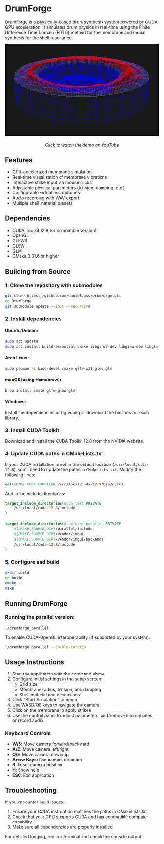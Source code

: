# DrumForge

DrumForge is a physically-based drum synthesis system powered by CUDA GPU acceleration. It simulates drum physics in real-time using the Finite Difference Time Domain (FDTD) method for the membrane and modal synthesis for the shell resonance.

<div align="center">
  <a href="https://youtu.be/7DiiWhnudG8?si=KhHxf0J2t97YTnYk" target="_blank">
    <img src="assets/drumheader.png" 
         alt="Drumforge Demo Video" 
         width="600"
         style="object-fit: cover; height: 300px; object-position: center 55%;">
  </a>
  <br><br>
  <em>Click to watch the demo on YouTube</em>
</div>

## Features

- GPU-accelerated membrane simulation
- Real-time visualization of membrane vibrations
- Interactive strike input via mouse clicks
- Adjustable physical parameters (tension, damping, etc.)
- Configurable virtual microphones
- Audio recording with WAV export
- Multiple shell material presets

## Dependencies

- CUDA Toolkit 12.8 (or compatible version)
- OpenGL
- GLFW3
- GLEW
- GLM
- CMake 3.31.6 or higher

## Building from Source

### 1. Clone the repository with submodules

```bash
git clone https://github.com/danielsuss/DrumForge.git
cd DrumForge
git submodule update --init --recursive
```

### 2. Install dependencies

#### Ubuntu/Debian:

```bash
sudo apt update
sudo apt install build-essential cmake libglfw3-dev libglew-dev libglm-dev
```

#### Arch Linux:

```bash
sudo pacman -S base-devel cmake glfw-x11 glew glm
```

#### macOS (using Homebrew):

```bash
brew install cmake glfw glew glm
```

#### Windows:

Install the dependencies using vcpkg or download the binaries for each library.

### 3. Install CUDA Toolkit

Download and install the CUDA Toolkit 12.8 from the [NVIDIA website](https://developer.nvidia.com/cuda-downloads).

### 4. Update CUDA paths in CMakeLists.txt

If your CUDA installation is not in the default location (`/usr/local/cuda-12.8`), you'll need to update the paths in `CMakeLists.txt`. Modify the following lines:

```cmake
set(CMAKE_CUDA_COMPILER /usr/local/cuda-12.8/bin/nvcc)
```

And in the include directories:

```cmake
target_include_directories(cuda_test PRIVATE
    /usr/local/cuda-12.8/include
)

target_include_directories(drumforge_parallel PRIVATE
    ${CMAKE_SOURCE_DIR}/parallel/include
    ${CMAKE_SOURCE_DIR}/vendor/imgui
    ${CMAKE_SOURCE_DIR}/vendor/imgui/backends
    /usr/local/cuda-12.8/include
)
```

### 5. Configure and build

```bash
mkdir build
cd build
cmake ..
make
```

## Running DrumForge

### Running the parallel version:

```bash
./drumforge_parallel
```

To enable CUDA-OpenGL interoperability (if supported by your system):

```bash
./drumforge_parallel --enable-interop
```

## Usage Instructions

1. Start the application with the command above
2. Configure initial settings in the setup screen:
   - Grid size
   - Membrane radius, tension, and damping
   - Shell material and dimensions
3. Click "Start Simulation" to begin
4. Use WASD/QE keys to navigate the camera
5. Click on the membrane to apply strikes
6. Use the control panel to adjust parameters, add/remove microphones, or record audio

### Keyboard Controls

- **W/S**: Move camera forward/backward
- **A/D**: Move camera left/right
- **Q/E**: Move camera down/up
- **Arrow Keys**: Pan camera direction
- **R**: Reset camera position
- **H**: Show help
- **ESC**: Exit application

## Troubleshooting

If you encounter build issues:

1. Ensure your CUDA installation matches the paths in CMakeLists.txt
2. Check that your GPU supports CUDA and has compatible compute capability
3. Make sure all dependencies are properly installed

For detailed logging, run in a terminal and check the console output.
